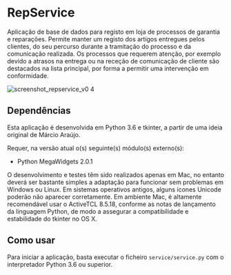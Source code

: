 # RepService
Aplicação de base de dados para registo em loja de processos de garantia e reparações. Permite manter um registo dos artigos entregues pelos clientes, do seu percurso durante a tramitação do processo e da comunicação realizada. Os processos que requerem atenção, por exemplo devido a atrasos na entrega ou na receção de comunicação de cliente são destacados na lista principal, por forma a permitir uma intervenção em conformidade.

![screenshot_repservice_v0 4](https://cloud.githubusercontent.com/assets/18650184/24384268/80fdcdda-135a-11e7-8988-338bdfd18201.png)

## Dependências
Esta aplicação é desenvolvida em Python 3.6 e tkinter, a partir de uma ideia original de Márcio Araújo.

Requer, na versão atual o(s) seguinte(s) módulo(s) externo(s):

- Python MegaWidgets 2.0.1


O desenvolvimento e testes têm sido realizados apenas em Mac, no entanto deverá ser bastante simples a adaptação para funcionar sem problemas em Windows ou Linux. Em sistemas operativos antigos, alguns ícones Unicode poderão não aparecer corretamente. Em ambiente Mac, é altamente recomendável usar o ActiveTCL 8.5.18, conforme as notas de lançamento da linguagem Python, de modo a assegurar a compatibilidade e estabilidade do tkinter no OS X.


## Como usar
Para iniciar a aplicação, basta executar o ficheiro `service/service.py` com o interpretador Python 3.6 ou superior.
